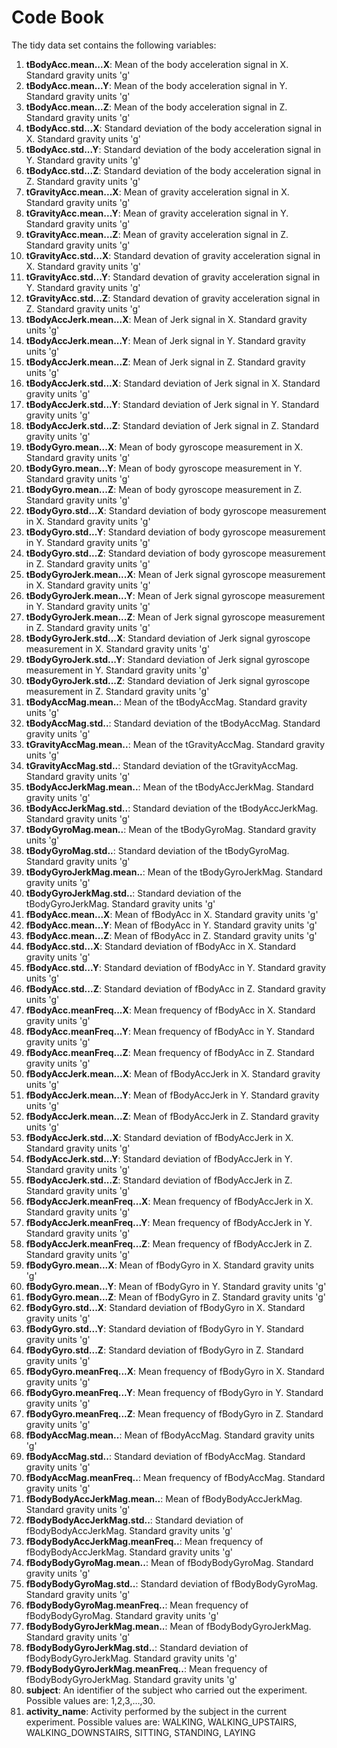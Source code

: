 # Code Book

The tidy data set contains the following variables:

1. **tBodyAcc.mean...X**: Mean of the body acceleration signal in X. Standard gravity units 'g'
2. **tBodyAcc.mean...Y**: Mean of the body acceleration signal in Y. Standard gravity units 'g'
3. **tBodyAcc.mean...Z**: Mean of the body acceleration signal in Z. Standard gravity units 'g'
4. **tBodyAcc.std...X**: Standard deviation of the body acceleration signal in X. Standard gravity units 'g'
5. **tBodyAcc.std...Y**: Standard deviation of the body acceleration signal in Y. Standard gravity units 'g'
6. **tBodyAcc.std...Z**: Standard deviation of the body acceleration signal in Z. Standard gravity units 'g'
7. **tGravityAcc.mean...X**: Mean of gravity acceleration signal in X. Standard gravity units 'g'
8. **tGravityAcc.mean...Y**: Mean of gravity acceleration signal in Y. Standard gravity units 'g'
9. **tGravityAcc.mean...Z**: Mean of gravity acceleration signal in Z. Standard gravity units 'g'
10. **tGravityAcc.std...X**: Standard devation of gravity acceleration signal in X. Standard gravity units 'g'
11. **tGravityAcc.std...Y**: Standard devation of gravity acceleration signal in Y. Standard gravity units 'g'
12. **tGravityAcc.std...Z**: Standard devation of gravity acceleration signal in Z. Standard gravity units 'g'
13. **tBodyAccJerk.mean...X**: Mean of Jerk signal in X. Standard gravity units 'g'
14. **tBodyAccJerk.mean...Y**: Mean of Jerk signal in Y. Standard gravity units 'g'
15. **tBodyAccJerk.mean...Z**: Mean of Jerk signal in Z. Standard gravity units 'g'
16. **tBodyAccJerk.std...X**: Standard deviation of Jerk signal in X. Standard gravity units 'g'
17. **tBodyAccJerk.std...Y**: Standard deviation of Jerk signal in Y. Standard gravity units 'g'
18. **tBodyAccJerk.std...Z**: Standard deviation of Jerk signal in Z. Standard gravity units 'g'
19. **tBodyGyro.mean...X**: Mean of body gyroscope measurement in X. Standard gravity units 'g'
20. **tBodyGyro.mean...Y**: Mean of body gyroscope measurement in Y. Standard gravity units 'g'
21. **tBodyGyro.mean...Z**: Mean of body gyroscope measurement in Z. Standard gravity units 'g'
22. **tBodyGyro.std...X**: Standard deviation of body gyroscope measurement in X. Standard gravity units 'g'
23. **tBodyGyro.std...Y**: Standard deviation of body gyroscope measurement in Y. Standard gravity units 'g'
24. **tBodyGyro.std...Z**: Standard deviation of body gyroscope measurement in Z. Standard gravity units 'g'
25. **tBodyGyroJerk.mean...X**: Mean of Jerk signal gyroscope measurement in X. Standard gravity units 'g'
26. **tBodyGyroJerk.mean...Y**: Mean of Jerk signal gyroscope measurement in Y. Standard gravity units 'g'
27. **tBodyGyroJerk.mean...Z**: Mean of Jerk signal gyroscope measurement in Z. Standard gravity units 'g'
28. **tBodyGyroJerk.std...X**: Standard deviation of Jerk signal gyroscope measurement in X. Standard gravity units 'g'
29. **tBodyGyroJerk.std...Y**: Standard deviation of Jerk signal gyroscope measurement in Y. Standard gravity units 'g'
30. **tBodyGyroJerk.std...Z**: Standard deviation of Jerk signal gyroscope measurement in Z. Standard gravity units 'g'
31. **tBodyAccMag.mean..**: Mean of the tBodyAccMag. Standard gravity units 'g'
32. **tBodyAccMag.std..**: Standard deviation of the tBodyAccMag. Standard gravity units 'g'
33. **tGravityAccMag.mean..**: Mean of the tGravityAccMag. Standard gravity units 'g'
34. **tGravityAccMag.std..**: Standard deviation of the tGravityAccMag. Standard gravity units 'g'
35. **tBodyAccJerkMag.mean..**: Mean of the tBodyAccJerkMag. Standard gravity units 'g'
36. **tBodyAccJerkMag.std..**: Standard deviation of the tBodyAccJerkMag. Standard gravity units 'g'
37. **tBodyGyroMag.mean..**: Mean of the tBodyGyroMag. Standard gravity units 'g'
38. **tBodyGyroMag.std..**: Standard deviation of the tBodyGyroMag. Standard gravity units 'g'
39. **tBodyGyroJerkMag.mean..**: Mean of the tBodyGyroJerkMag. Standard gravity units 'g'
40. **tBodyGyroJerkMag.std..**: Standard deviation of the tBodyGyroJerkMag. Standard gravity units 'g'
41. **fBodyAcc.mean...X**: Mean of fBodyAcc in X. Standard gravity units 'g'
42. **fBodyAcc.mean...Y**: Mean of fBodyAcc in Y. Standard gravity units 'g'
43. **fBodyAcc.mean...Z**: Mean of fBodyAcc in Z. Standard gravity units 'g'
44. **fBodyAcc.std...X**: Standard deviation of fBodyAcc in X. Standard gravity units 'g'
45. **fBodyAcc.std...Y**: Standard deviation of fBodyAcc in Y. Standard gravity units 'g'
46. **fBodyAcc.std...Z**: Standard deviation of fBodyAcc in Z. Standard gravity units 'g'
47. **fBodyAcc.meanFreq...X**: Mean frequency of fBodyAcc in X. Standard gravity units 'g'
48. **fBodyAcc.meanFreq...Y**: Mean frequency of fBodyAcc in Y. Standard gravity units 'g'
49. **fBodyAcc.meanFreq...Z**: Mean frequency of fBodyAcc in Z. Standard gravity units 'g'
50. **fBodyAccJerk.mean...X**: Mean of fBodyAccJerk in X. Standard gravity units 'g'
51. **fBodyAccJerk.mean...Y**: Mean of fBodyAccJerk in Y. Standard gravity units 'g'
52. **fBodyAccJerk.mean...Z**: Mean of fBodyAccJerk in Z. Standard gravity units 'g'
53. **fBodyAccJerk.std...X**: Standard deviation of fBodyAccJerk in X. Standard gravity units 'g'
54. **fBodyAccJerk.std...Y**: Standard deviation of fBodyAccJerk in Y. Standard gravity units 'g'
55. **fBodyAccJerk.std...Z**: Standard deviation of fBodyAccJerk in Z. Standard gravity units 'g'
56. **fBodyAccJerk.meanFreq...X**: Mean frequency of fBodyAccJerk in X. Standard gravity units 'g'
57. **fBodyAccJerk.meanFreq...Y**: Mean frequency of fBodyAccJerk in Y. Standard gravity units 'g'
58. **fBodyAccJerk.meanFreq...Z**: Mean frequency of fBodyAccJerk in Z. Standard gravity units 'g'
59. **fBodyGyro.mean...X**: Mean of fBodyGyro in X. Standard gravity units 'g'
60. **fBodyGyro.mean...Y**: Mean of fBodyGyro in Y. Standard gravity units 'g'
61. **fBodyGyro.mean...Z**: Mean of fBodyGyro in Z. Standard gravity units 'g'
62. **fBodyGyro.std...X**: Standard deviation of fBodyGyro in X. Standard gravity units 'g'
63. **fBodyGyro.std...Y**: Standard deviation of fBodyGyro in Y. Standard gravity units 'g'
64. **fBodyGyro.std...Z**: Standard deviation of fBodyGyro in Z. Standard gravity units 'g'
65. **fBodyGyro.meanFreq...X**: Mean frequency of fBodyGyro in X. Standard gravity units 'g'
66. **fBodyGyro.meanFreq...Y**: Mean frequency of fBodyGyro in Y. Standard gravity units 'g'
67. **fBodyGyro.meanFreq...Z**: Mean frequency of fBodyGyro in Z. Standard gravity units 'g'
68. **fBodyAccMag.mean..**: Mean of fBodyAccMag. Standard gravity units 'g'
69. **fBodyAccMag.std..**: Standard deviation of fBodyAccMag. Standard gravity units 'g'
70. **fBodyAccMag.meanFreq..**: Mean frequency of fBodyAccMag. Standard gravity units 'g'
71. **fBodyBodyAccJerkMag.mean..**: Mean of fBodyBodyAccJerkMag. Standard gravity units 'g'
72. **fBodyBodyAccJerkMag.std..**: Standard deviation of fBodyBodyAccJerkMag. Standard gravity units 'g'
73. **fBodyBodyAccJerkMag.meanFreq..**: Mean frequency of fBodyBodyAccJerkMag. Standard gravity units 'g'
74. **fBodyBodyGyroMag.mean..**: Mean of fBodyBodyGyroMag. Standard gravity units 'g'
75. **fBodyBodyGyroMag.std..**: Standard deviation of fBodyBodyGyroMag. Standard gravity units 'g'
76. **fBodyBodyGyroMag.meanFreq..**: Mean frequency of fBodyBodyGyroMag. Standard gravity units 'g'
77. **fBodyBodyGyroJerkMag.mean..**: Mean of fBodyBodyGyroJerkMag. Standard gravity units 'g'
78. **fBodyBodyGyroJerkMag.std..**: Standard deviation of fBodyBodyGyroJerkMag. Standard gravity units 'g'
79. **fBodyBodyGyroJerkMag.meanFreq..**: Mean frequency of fBodyBodyGyroJerkMag. Standard gravity units 'g'
80. **subject**: An identifier of the subject who carried out the experiment. Possible values are: 1,2,3,…,30.
81. **activity_name**: Activity performed by the subject in the current experiment. Possible values are: WALKING, WALKING_UPSTAIRS, WALKING_DOWNSTAIRS, SITTING, STANDING, LAYING
